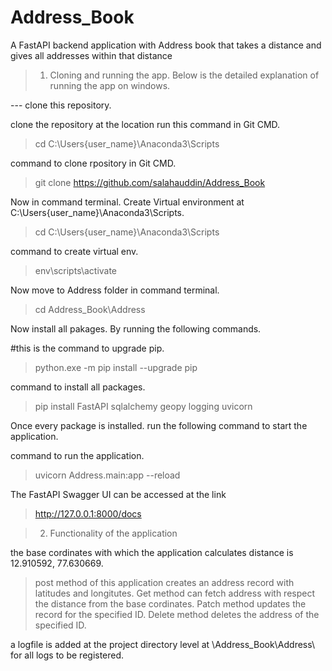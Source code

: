 # Address_Book
A FastAPI backend application with Address book that takes a distance and gives all addresses within that distance

> 1) Cloning and running the app.
Below is the detailed explanation of running the app on windows.

--- clone this repository.

clone the repository at the location run this command in Git CMD.
> cd C:\Users\{user_name}\Anaconda3\Scripts

command to clone rpository in Git CMD.
> git clone https://github.com/salahauddin/Address_Book


Now in command terminal.
Create Virtual environment at C:\Users\{user_name}\Anaconda3\Scripts.
> cd C:\Users\{user_name}\Anaconda3\Scripts

command to create virtual env.
> env\scripts\activate

Now move to Address folder in command terminal. 
> cd Address_Book\Address

Now install all pakages.
By running the following commands.

#this is the command to upgrade pip.

> python.exe -m pip install --upgrade pip

command to install all packages.
> pip install FastAPI sqlalchemy geopy logging uvicorn


Once every package is installed.
run the following command to start the application.

command to run the application.
> uvicorn Address.main:app --reload

The FastAPI Swagger UI can be accessed at the link
>http://127.0.0.1:8000/docs



> 2) Functionality of the application

the base cordinates with which the application calculates distance is 12.910592, 77.630669.

>post method of this application creates an address record with latitudes and longitutes.
>Get method can fetch address with respect the distance from the base cordinates.
>Patch method updates the record for the specified ID.
>Delete method deletes the address of the specified ID.

a logfile is added at the project directory level at \Address_Book\Address\ for all logs to be registered.
